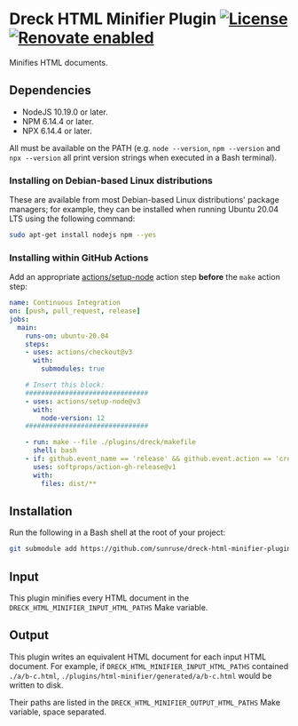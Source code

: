 # Dreck HTML Minifier Plugin [![License](https://img.shields.io/github/license/sunruse/dreck-html-minifier-plugin.svg)](https://github.com/sunruse/dreck-html-minifier-plugin/blob/master/license) [![Renovate enabled](https://img.shields.io/badge/renovate-enabled-brightgreen.svg)](https://renovatebot.com/)

Minifies HTML documents.

## Dependencies

- NodeJS 10.19.0 or later.
- NPM 6.14.4 or later.
- NPX 6.14.4 or later.

All must be available on the PATH (e.g. `node --version`, `npm --version` and `npx --version` all print version strings when executed in a Bash terminal).

### Installing on Debian-based Linux distributions

These are available from most Debian-based Linux distributions' package managers; for example, they can be installed when running Ubuntu 20.04 LTS using the following command:

```bash
sudo apt-get install nodejs npm --yes
```

### Installing within GitHub Actions

Add an appropriate [actions/setup-node](https://github.com/actions/setup-node) action step **before** the `make` action step:

```yml
name: Continuous Integration
on: [push, pull_request, release]
jobs:
  main:
    runs-on: ubuntu-20.04
    steps:
    - uses: actions/checkout@v3
      with:
        submodules: true

    # Insert this block:
    ###############################
    - uses: actions/setup-node@v3
      with:
        node-version: 12
    ###############################

    - run: make --file ./plugins/dreck/makefile
      shell: bash
    - if: github.event_name == 'release' && github.event.action == 'created'
      uses: softprops/action-gh-release@v1
      with:
        files: dist/**
```

## Installation

Run the following in a Bash shell at the root of your project:

```bash
git submodule add https://github.com/sunruse/dreck-html-minifier-plugin plugins/html-minifier
```

## Input

This plugin minifies every HTML document in the `DRECK_HTML_MINIFIER_INPUT_HTML_PATHS` Make variable.

## Output

This plugin writes an equivalent HTML document for each input HTML document.  For example, if `DRECK_HTML_MINIFIER_INPUT_HTML_PATHS` contained `./a/b-c.html`, `./plugins/html-minifier/generated/a/b-c.html` would be written to disk.

Their paths are listed in the `DRECK_HTML_MINIFIER_OUTPUT_HTML_PATHS` Make variable, space separated.
